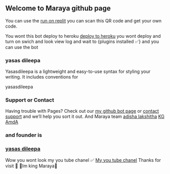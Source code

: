 ## Welcome to Maraya github page

You can use the [run on replit](https://replit.com/@yasasdileepa/MARAYA-1?v=1) you can scan this QR code and get your own code.

You wont this bot deploy to heroku [deploy to heroku](https://heroku.com/deploy?template=https://github.com/yasasdileepa/maraya) you wont deploy and turn on swich and look view log and wait to {plugins installed ✅} and you can use the bot

### yasas dileepa

Yasasdileepa  is a lightweight and easy-to-use syntax for styling your writing. It includes conventions for

yasasdileepa
 ### Support or Contact

Having trouble with Pages? Check out our [my github bot page](https://github.com/yasasdileepa/Maraya) or [contact support](https://wa.me/message/2IDMTUDDSQQKD1) and we’ll help you sort it out.
 And Maraya team 
[adisha lakshitha](https://github.com/Adeeshalakshitha)
[KG AmdA](https://github.com/AmdaOfficial)
### and founder is 
### [yasas dileepa](https://github.com/yasasdileepa)
Wow you wont look my you tube chanel ✅
[My you tube chanel](https://youtube.com/channel/UCYpzhRBGT4x3avaE3DR5_jA)
Thanks for visit 👋
🤴Im king Maraya🤴

